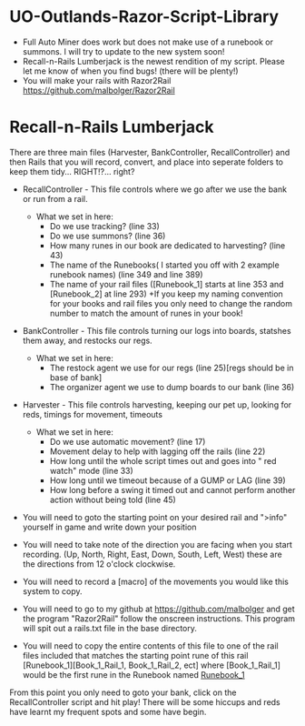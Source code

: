 # UO-Outlands-Razor-Script-Library
- Full Auto Miner does work but does not make use of a runebook or summons. I will try to update to the new system soon!
- Recall-n-Rails Lumberjack is the newest rendition of my script. Please let me know of when you find bugs! (there will be plenty!)
- You will make your rails with Razor2Rail https://github.com/malbolger/Razor2Rail

# Recall-n-Rails Lumberjack
There are three main files (Harvester, BankController, RecallController) and then Rails that you will record, convert, and place into seperate folders to keep them tidy... RIGHT!?... right?

- RecallController - This file controls where we go after we use the bank or run from a rail.
	- What we set in here:
		- Do we use tracking? (line 33)
		- Do we use summons? (line 36)
		- How many runes in our book are dedicated to harvesting? (line 43)
		- The name of the Runebooks( I started you off with 2 example runebook names) (line 349 and line 389)
		- The name of your rail files ([Runebook_1] starts at line 353 and [Runebook_2] at line 293)
			+If you keep my naming convention for your books and rail files you only need to change the random number to match the amount of runes in your book!

- BankController - This file controls turning our logs into boards, statshes them away, and restocks our regs.
	- What we set in here:
		- The restock agent we use for our regs (line 25)[regs should be in base of bank]
		- The organizer agent we use to dump boards to our bank (line 36)

- Harvester - This file controls harvesting, keeping our pet up, looking for reds, timings for movement, timeouts
	- What we set in here:
		- Do we use automatic movement? (line 17)
		- Movement delay to help with lagging off the rails (line 22)
		- How long until the whole script times out and goes into " red watch" mode (line 33)
		- How long until we timeout because of a GUMP or LAG (line 39)
		- How long before a swing it timed out and cannot perform another action without being told (line 45)

- You will need to goto the starting point on your desired rail and ">info" yourself in game and write down your position

- You will need to take note of the direction you are facing when you start recording. (Up, North, Right, East, Down, South, Left, West) these are the directions from 12 o'clock clockwise.

- You will need to record a [macro] of the movements you would like this system to copy. 

- You will need to go to my github at https://github.com/malbolger and get the program "Razor2Rail" follow the onscreen instructions. This program will spit out a rails.txt file in the base directory. 

- You will need to copy the entire contents of this file to one of the rail files included that matches the starting point rune of this rail [Runebook_1][Book_1_Rail_1, Book_1_Rail_2, ect] where [Book_1_Rail_1] would be the first rune in the Runebook named [Runebook_1](default)

From this point you only need to goto your bank, click on the RecallController script and hit play! There will be some hiccups and reds have learnt my frequent spots and some have begin.
